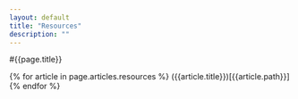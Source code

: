 ```yaml
---
layout: default
title: "Resources"
description: ""
---
```

#{{page.title}}

{% for article in page.articles.resources %}
  ({{article.title}})[{{article.path}}]
{% endfor %}